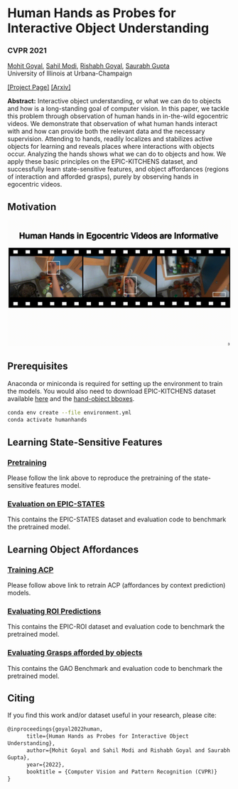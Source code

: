 # Human Hands as Probes for Interactive Object Understanding

### CVPR 2021
[Mohit Goyal](https://mohit1997.github.io/), [Sahil Modi](https://www.linkedin.com/in/sahil-modi/), [Rishabh Goyal](https://www.linkedin.com/in/rishgoyell/), [Saurabh Gupta](http://saurabhg.web.illinois.edu) <br/>
University of Illinois at Urbana-Champaign<br/>

[\[Project Page\]](https://s-gupta.github.io/hands-as-probes/index.html) [\[Arxiv\]](https://arxiv.org/pdf/2112.09120.pdf)

<strong>Abstract:</strong> Interactive object understanding, or what we can do to objects and how is a long-standing goal of computer vision. In this paper, we tackle this problem through observation of human hands in in-the-wild egocentric videos. We demonstrate that observation of what human hands interact with and how can provide both the relevant data and the necessary supervision. Attending to hands, readily localizes and stabilizes active objects for learning and reveals places where interactions with objects occur. Analyzing the hands shows what we can do to objects and how. We apply these basic principles on the EPIC-KITCHENS dataset, and successfully learn state-sensitive features, and object affordances (regions of interaction and afforded grasps), purely by observing hands in egocentric videos.

## Motivation

![Motivation](./img/motivation.gif)

## Prerequisites

Anaconda or miniconda is required for setting up the environment to train the models. You would also need to download EPIC-KITCHENS dataset available [here](https://github.com/epic-kitchens/epic-kitchens-download-scripts) and the [hand-object bboxes](https://github.com/epic-kitchens/epic-kitchens-100-annotations#automatic-annotations-download).

```bash
conda env create --file environment.yml
conda activate humanhands
```

## Learning State-Sensitive Features

### [Pretraining](./learning-state-features/)
Please follow the link above to reproduce the pretraining of the state-sensitive features model.

### [Evaluation on EPIC-STATES](./evaluation/epic-states)
This contains the EPIC-STATES dataset and evaluation code to benchmark the pretrained model.

## Learning Object Affordances

### [Training ACP](./ACP/)
Please follow above link to retrain ACP (affordances by context prediction) models.

### [Evaluating ROI Predictions](./evaluation/epic-roi)
This contains the EPIC-ROI dataset and evaluation code to benchmark the pretrained model.

### [Evaluating Grasps afforded by objects](./evaluation/GAO)
This contains the GAO Benchmark and evaluation code to benchmark the pretrained model.

## Citing

If you find this work and/or dataset useful in your research, please cite:

```
@inproceedings{goyal2022human,
      title={Human Hands as Probes for Interactive Object Understanding}, 
      author={Mohit Goyal and Sahil Modi and Rishabh Goyal and Saurabh Gupta},
      year={2022},
      booktitle = {Computer Vision and Pattern Recognition (CVPR)}
}
```
